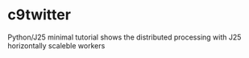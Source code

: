 c9twitter
=========

Python/J25 minimal tutorial shows the distributed processing with J25 horizontally scaleble workers